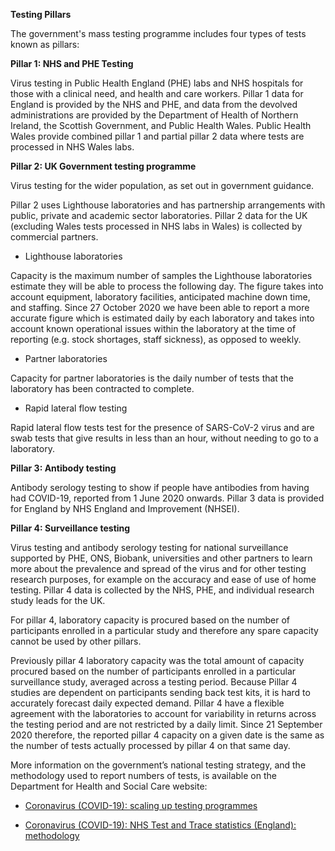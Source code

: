﻿**Testing Pillars**

The government's mass testing programme includes four types of tests known as pillars:

**Pillar 1: NHS and PHE Testing**


Virus testing in Public Health England (PHE) labs and NHS hospitals for those with a clinical need, and health and care workers. Pillar 1 data for England is provided by the NHS and PHE, and data from the devolved administrations are provided by the Department of Health of Northern Ireland, the Scottish Government, and Public Health Wales. Public Health Wales provide combined pillar 1 and partial pillar 2 data where tests are processed in NHS Wales labs.

**Pillar 2: UK Government testing programme** 


Virus testing for the wider population, as set out in government guidance.

Pillar 2 uses Lighthouse laboratories and has partnership arrangements with public, private and academic sector laboratories. Pillar 2 data for the UK (excluding Wales tests processed in NHS labs in Wales) is collected by commercial partners.
 
* Lighthouse laboratories 

Capacity is the maximum number of samples the Lighthouse laboratories estimate they will be able to process the following day. The figure takes into account equipment, laboratory facilities, anticipated machine down time, and staffing. Since 27 October 2020 we have been able to report a more accurate figure which is estimated daily by each laboratory and takes into account known operational issues within the laboratory at the time of reporting (e.g. stock shortages, staff sickness), as opposed to weekly.
 
* Partner laboratories 

Capacity for partner laboratories is the daily number of tests that the laboratory has been contracted to complete.

* Rapid lateral flow testing

Rapid lateral flow tests test for the presence of SARS-CoV-2 virus and are swab tests that give results in less than an hour, without needing to go to a laboratory. 

**Pillar 3: Antibody testing** 


Antibody serology testing to show if people have antibodies from having had COVID-19, reported from 1 June 2020 onwards. Pillar 3 data is provided for England by NHS England and Improvement (NHSEI).


**Pillar 4: Surveillance testing** 


Virus testing and antibody serology testing for national surveillance supported by PHE, ONS, Biobank, universities and other partners to learn more about the prevalence and spread of the virus and for other testing research purposes, for example on the accuracy and ease of use of home testing. Pillar 4 data is collected by the NHS, PHE, and individual research study leads for the UK.

For pillar 4, laboratory capacity is procured based on the number of participants enrolled in a particular study and therefore any spare capacity cannot be used by other pillars.

Previously pillar 4 laboratory capacity was the total amount of capacity procured based on the number of participants enrolled in a particular surveillance study, averaged across a testing period. Because Pillar 4 studies are dependent on participants sending back test kits, it is hard to accurately forecast daily expected demand. Pillar 4 have a flexible agreement with the laboratories to account for variability in returns across the testing period and are not restricted by a daily limit. Since 21 September 2020 therefore, the reported pillar 4 capacity on a given date is the same as the number of tests actually processed by pillar 4 on that same day. 

More information on the government’s national testing strategy, and the methodology used to report numbers of tests, is available on the Department for Health and Social Care website:

* [Coronavirus (COVID-19): scaling up testing programmes](https://www.gov.uk/government/publications/coronavirus-covid-19-scaling-up-testing-programmes)

* [Coronavirus (COVID-19): NHS Test and Trace statistics (England): methodology](https://www.gov.uk/government/publications/nhs-test-and-trace-statistics-england-methodology/nhs-test-and-trace-statistics-england-methodology)